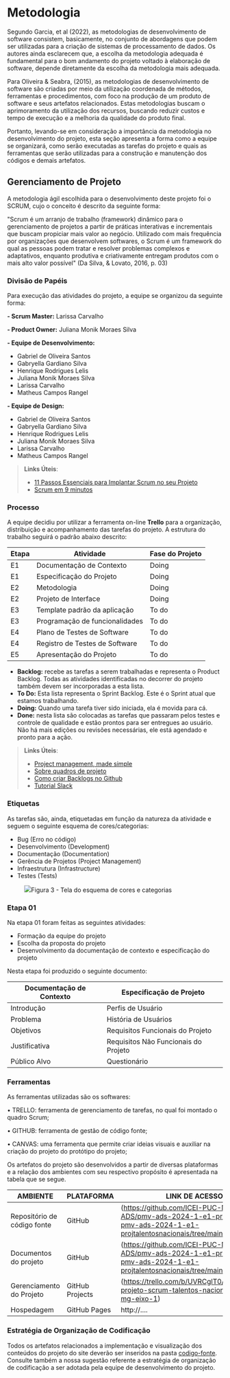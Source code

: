 
# Metodologia

Segundo Garcia, et al (2022), as metodologias de desenvolvimento de software consistem, basicamente, no conjunto de abordagens que podem ser utilizadas para a criação de sistemas de processamento de dados. Os autores ainda esclarecem que, a escolha da metodologia adequada é fundamental para o bom andamento do projeto voltado à elaboração de software, depende diretamente da escolha da metodologia mais adequada.

Para Oliveira & Seabra, (2015), as metodologias de desenvolvimento de software são criadas por meio da utilização coordenada de métodos, ferramentas e procedimentos, com foco na produção de um produto de software e seus artefatos relacionados. Estas metodologias buscam o aprimoramento da utilização dos recursos, buscando reduzir custos e tempo de execução e a melhoria da qualidade do produto final. 

Portanto, levando-se em consideração a importância da metodologia no desenvolvimento do projeto, esta seção apresenta a forma como a equipe se organizará, como serão executadas as tarefas do projeto e quais as ferramentas que serão utilizadas para a construção e manutenção dos códigos e demais artefatos.

## Gerenciamento de Projeto

A metodologia ágil escolhida para o desenvolvimento deste projeto foi o SCRUM, cujo o conceito é descrito da seguinte forma:

"Scrum é um arranjo de trabalho (framework) dinâmico para o gerenciamento de projetos a partir de práticas interativas e incrementais que buscam propiciar mais valor ao negócio. Utilizado com mais frequência por organizações que desenvolvem softwares, o Scrum é um framework do qual as pessoas podem tratar e resolver problemas complexos e adaptativos, enquanto produtiva e criativamente entregam produtos com o mais alto valor possível" (Da Silva, & Lovato, 2016, p. 03)

### Divisão de Papéis

Para execução das atividades do projeto, a equipe se organizou da seguinte forma:

**- Scrum Master:** Larissa Carvalho

**- Product Owner:** Juliana Monik Moraes Silva

**- Equipe de Desenvolvimento:**
- Gabriel de Oliveira Santos
- Gabryella Gardiano Silva
- Henrique Rodrigues Lelis
- Juliana Monik Moraes Silva
- Larissa Carvalho
- Matheus Campos Rangel
 
**- Equipe de Design:**
- Gabriel de Oliveira Santos
- Gabryella Gardiano Silva
- Henrique Rodrigues Lelis
- Juliana Monik Moraes Silva
- Larissa Carvalho
- Matheus Campos Rangel

> **Links Úteis**:
> - [11 Passos Essenciais para Implantar Scrum no seu 
> Projeto](https://mindmaster.com.br/scrum-11-passos/)
> - [Scrum em 9 minutos](https://www.youtube.com/watch?v=XfvQWnRgxG0)

### Processo

A equipe decidiu por utilizar a ferramenta on-line **Trello** para a organização, distribuição e acompanhamento das tarefas do projeto. A estrutura do trabalho seguirá o padrão abaixo descrito: 


| **Etapa** | **Atividade**| **Fase do Projeto** |
|-----------| ------------ | --------------------|
| E1 | Documentação de Contexto      | Doing|
| E1 | Especificação do Projeto      | Doing|
| E2 | Metodologia                   | Doing|
| E2 | Projeto de Interface          | Doing|
| E3 | Template padrão da aplicação  | To do|
| E3 | Programação de funcionalidades| To do|
| E4 | Plano de Testes de Software   | To do|
| E4 | Registro de Testes de Software| To do|
| E5 | Apresentação do Projeto       | To do|


- **Backlog:** recebe as tarefas a serem trabalhadas e representa o Product Backlog. Todas as atividades identificadas no decorrer do projeto também devem ser incorporadas a esta lista. 
- **To Do:** Esta lista representa o Sprint Backlog. Este é o Sprint atual que estamos trabalhando. 
- **Doing:** Quando uma tarefa tiver sido iniciada, ela é movida para cá. 
- **Done:** nesta lista são colocadas as tarefas que passaram pelos testes e controle de qualidade e estão prontos para ser entregues ao usuário. Não há mais edições ou revisões necessárias, ele está agendado e pronto para a ação.

> **Links Úteis**:
> - [Project management, made simple](https://github.com/features/project-management/)
> - [Sobre quadros de projeto](https://docs.github.com/pt/github/managing-your-work-on-github/about-project-boards)
> - [Como criar Backlogs no Github](https://www.youtube.com/watch?v=RXEy6CFu9Hk)
> - [Tutorial Slack](https://slack.com/intl/en-br/)


### Etiquetas
<p>As tarefas são, ainda, etiquetadas em função da natureza da atividade e seguem o seguinte esquema de cores/categorias:</p>

<ul>
  <li>Bug (Erro no código)</li>
  <li>Desenvolvimento (Development)</li>
  <li>Documentação (Documentation)</li>
  <li>Gerência de Projetos (Project Management)</li>
  <li>Infraestrutura (Infrastructure)</li>
  <li>Testes (Tests)</li>
</ul>

<figure> 
  <img src="https://user-images.githubusercontent.com/100447878/164068979-9eed46e1-9b44-461e-ab88-c2388e6767a1.png"
    <figcaption>Figura 3 - Tela do esquema de cores e categorias</figcaption>
</figure> 

### Etapa 01

Na etapa 01 foram feitas as seguintes atividades: 

- Formação da equipe do projeto
- Escolha da proposta do projeto
- Desenvolvimento da documentação de contexto e especificação do projeto

Nesta etapa foi produzido o seguinte documento:

| Documentação de Contexto|Especificação de Projeto |
|-------------------------|-------------------------|
|       Introdução        | Perfis de Usuário |
|       Problema          | História de Usuários |
|       Objetivos         | Requisitos Funcionais do Projeto |
|     Justificativa       | Requisitos Não Funcionais do Projeto |
|     Público Alvo        | Questionário |



### Ferramentas
As ferramentas utilizadas são os softwares:

•	TRELLO:   ferramenta de gerenciamento de tarefas, no qual foi montado o quadro Scrum;

•	GITHUB: ferramenta de gestão de código fonte;

•	CANVAS:  uma ferramenta que permite criar ideias visuais e auxiliar na criação do projeto do protótipo do projeto; 


Os artefatos do projeto são desenvolvidos a partir de diversas plataformas e a relação dos ambientes com seu respectivo propósito é apresentada na tabela que se segue.

| AMBIENTE                            | PLATAFORMA                         | LINK DE ACESSO                         |
|-------------------------------------|------------------------------------|----------------------------------------|
| Repositório de código fonte         | GitHub                             | (https://github.com/ICEI-PUC-Minas-PMV-ADS/pmv-ads-2024-1-e1-proj-web-t1-pmv-ads-2024-1-e1-projtalentosnacionais/tree/main)|
| Documentos do projeto               | GitHub                             |                             (https://github.com/ICEI-PUC-Minas-PMV-ADS/pmv-ads-2024-1-e1-proj-web-t1-pmv-ads-2024-1-e1-projtalentosnacionais/tree/main/documentos)              | Figma                              | http://....                            |
| Gerenciamento do Projeto            | GitHub Projects                    |(https://trello.com/b/UVRCglT0/modelo-de-projeto-scrum-talentos-nacionais-puc-mg-eixo-1)|
| Hospedagem                          | GitHub Pages                       | http://....                            |


### Estratégia de Organização de Codificação 

Todos os artefatos relacionados a implementação e visualização dos conteúdos do projeto do site deverão ser inseridos na pasta [codigo-fonte](http://https://github.com/ICEI-PUC-Minas-PMV-ADS/WebApplicationProject-Template-v2/tree/main/codigo-fonte). Consulte também a nossa sugestão referente a estratégia de organização de codificação a ser adotada pela equipe de desenvolvimento do projeto.
